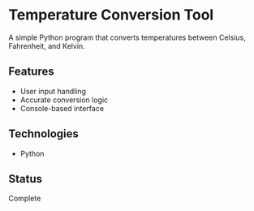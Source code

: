 # Temperature Conversion Tool

A simple Python program that converts temperatures between Celsius, Fahrenheit, and Kelvin.

## Features
- User input handling
- Accurate conversion logic
- Console-based interface

## Technologies
- Python

## Status
Complete
